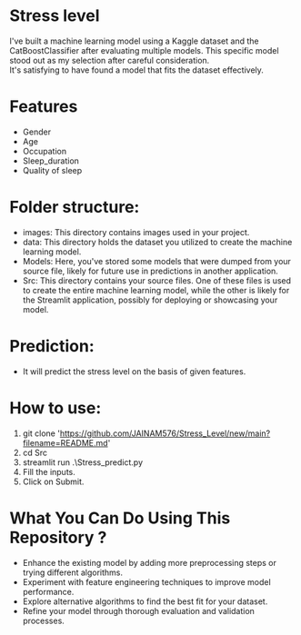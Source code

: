 # Stress level  
I've built a machine learning model using a Kaggle dataset and the CatBoostClassifier after evaluating multiple models. This specific model stood out as my selection after careful consideration.  
It's satisfying to have found a model that fits the dataset effectively.

# Features 
- Gender
- Age
- Occupation
- Sleep_duration
- Quality of sleep


# Folder structure:  
- images: This directory contains images used in your project.  
- data: This directory holds the dataset you utilized to create the machine learning model.  
- Models: Here, you've stored some models that were dumped from your source file, likely for future use in predictions in another application.  
- Src: This directory contains your source files. One of these files is used to create the entire machine learning model, while the other is likely for the Streamlit application, possibly for deploying or showcasing your model.

# Prediction:
- It will predict the stress level on the basis of given features.


# How to use:
1) git clone 'https://github.com/JAINAM576/Stress_Level/new/main?filename=README.md'  
2) cd Src  
3)  streamlit run .\Stress_predict.py  
4)  Fill the inputs.  
5)  Click on Submit.  

# What You Can Do Using This Repository ?  
- Enhance the existing model by adding more preprocessing steps or trying different algorithms.  
- Experiment with feature engineering techniques to improve model performance.  
- Explore alternative algorithms to find the best fit for your dataset.  
- Refine your model through thorough evaluation and validation processes.  
